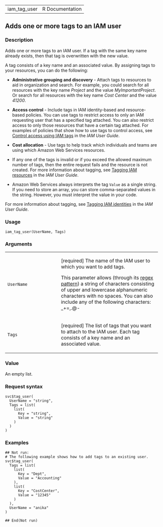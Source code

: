 <table style="width: 100%;">
<tbody>
<tr class="odd">
<td>iam_tag_user</td>
<td style="text-align: right;">R Documentation</td>
</tr>
</tbody>
</table>

## Adds one or more tags to an IAM user

### Description

Adds one or more tags to an IAM user. If a tag with the same key name
already exists, then that tag is overwritten with the new value.

A tag consists of a key name and an associated value. By assigning tags
to your resources, you can do the following:

-   **Administrative grouping and discovery** - Attach tags to resources
    to aid in organization and search. For example, you could search for
    all resources with the key name *Project* and the value
    *MyImportantProject*. Or search for all resources with the key name
    *Cost Center* and the value *41200*.

-   **Access control** - Include tags in IAM identity-based and
    resource-based policies. You can use tags to restrict access to only
    an IAM requesting user that has a specified tag attached. You can
    also restrict access to only those resources that have a certain tag
    attached. For examples of policies that show how to use tags to
    control access, see [Control access using IAM
    tags](https://docs.aws.amazon.com/IAM/latest/UserGuide/access_tags.html)
    in the *IAM User Guide*.

-   **Cost allocation** - Use tags to help track which individuals and
    teams are using which Amazon Web Services resources.

-   If any one of the tags is invalid or if you exceed the allowed
    maximum number of tags, then the entire request fails and the
    resource is not created. For more information about tagging, see
    [Tagging IAM
    resources](https://docs.aws.amazon.com/IAM/latest/UserGuide/id_tags.html)
    in the *IAM User Guide*.

-   Amazon Web Services always interprets the tag `Value` as a single
    string. If you need to store an array, you can store comma-separated
    values in the string. However, you must interpret the value in your
    code.

For more information about tagging, see [Tagging IAM
identities](https://docs.aws.amazon.com/IAM/latest/UserGuide/id_tags.html)
in the *IAM User Guide*.

### Usage

    iam_tag_user(UserName, Tags)

### Arguments

<table>
<colgroup>
<col style="width: 35%" />
<col style="width: 65%" />
</colgroup>
<tbody>
<tr class="odd">
<td><code id="iam_tag_user_:_UserName">UserName</code></td>
<td><p>[required] The name of the IAM user to which you want to add
tags.</p>
<p>This parameter allows (through its <a
href="https://en.wikipedia.org/wiki/Regex">regex pattern</a>) a string
of characters consisting of upper and lowercase alphanumeric characters
with no spaces. You can also include any of the following characters:
_+=,.@-</p></td>
</tr>
<tr class="even">
<td><code id="iam_tag_user_:_Tags">Tags</code></td>
<td><p>[required] The list of tags that you want to attach to the IAM
user. Each tag consists of a key name and an associated value.</p></td>
</tr>
</tbody>
</table>

### Value

An empty list.

### Request syntax

    svc$tag_user(
      UserName = "string",
      Tags = list(
        list(
          Key = "string",
          Value = "string"
        )
      )
    )

### Examples

    ## Not run: 
    # The following example shows how to add tags to an existing user.
    svc$tag_user(
      Tags = list(
        list(
          Key = "Dept",
          Value = "Accounting"
        ),
        list(
          Key = "CostCenter",
          Value = "12345"
        )
      ),
      UserName = "anika"
    )

    ## End(Not run)
